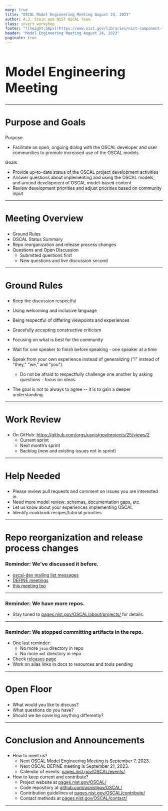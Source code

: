 ```yaml
---
marp: true
title: "OSCAL Model Engineering Meeting August 24, 2023"
author: A.J. Stein and NIST OSCAL Team
class: invert workshop
footer: "![height:50px](https://www.nist.gov/libraries/nist-component-library/dist/img/logo/NIST-Logo-Brand-White.svg)"
header: "Model Engineering Meeting August 24, 2023"
paginate: true
---
```


# Model Engineering Meeting

---

## Purpose and Goals

Purpose

- Facilitate an open, ongoing dialog with the OSCAL developer and user communities to promote increased use of the OSCAL models​

Goals

- Provide up-to-date status of the OSCAL project development activities​
- Answer questions about implementing and using the OSCAL models, and around development of OSCAL model-based content​
- Review development priorities and adjust priorities based on community input​

---

## Meeting Overview

- Ground Rules
- OSCAL Status Summary
- Repo reorganization and release process changes
- Questions and Open Discussion
    - Submitted questions first
    - New questions and live discussion​ second
---

## Ground Rules

- Keep the discussion respectful​
- Using welcoming and inclusive language​
- Being respectful of differing viewpoints and experiences​
- Gracefully accepting constructive criticism​
- Focusing on what is best for the community​
- Wait for one speaker to finish before speaking - one speaker at a time​
- Speak from your own experience instead of generalizing ("I" instead of "they," "we," and "you").​
    - Do not be afraid to respectfully challenge one another by asking questions - focus on ideas.​

- The goal is not to always to agree -- it is to gain a deeper understanding.

---

## Work Review

- On GitHub: https://github.com/orgs/usnistgov/projects/25/views/2​
  - Current sprint​
  - Next month’s sprint​
  - Backlog (new and existing issues not in sprint)

---

## Help Needed

- Please review pull requests and comment on issues you are interested in.​
- Need more model review: schemas, documentation gaps, etc.​
- Let us know about your experiences implementing OSCAL​
- Identify cookbook recipes/tutorial priorities

---

## Repo reorganization and release process changes

### Reminder: We've discussed it before.

- [oscal-dev mailing list messages](https://groups.google.com/a/list.nist.gov/g/oscal-dev/c/IqtlWwoyE2c)
- [DEFINE meetings](https://github.com/usnistgov/OSCAL-DEFINE/blob/main/meetings-2023/define-2023-08-17.md#quick-note-repositories)
- [this meeting too](https://github.com/aj-stein-nist/oscal-mem-meetings/releases/download/20230713/meeting_20230713.pdf)

---

### Reminder: We have more repos.

- Stay tuned to [pages.nist.gov/OSCAL/about/projects/](https://pages.nist.gov/OSCAL/about/projects/) for details.

---

### Reminder: We stopped committing artifacts in the repo.

- One last reminder:
  - No more `json` directory in repo
  - No more `xml` directory in repo
- Check [releases page](https://github.com/usnistgov/OSCAL/releases)
- Work on alias links in docs to resources and tools pending

---

## Open Floor

- What would you like to discuss?​
- What questions do you have?​
- Should we be covering anything differently?

---

## Conclusion and Announcements

- How to meet us?
  - Next OSCAL Model Engineering Meeting is September 7, 2023.
  - Next OSCAL DEFINE meeting is September 21, 2023.
  - Calendar of events: [pages.nist.gov/OSCAL/events/](https://pages.nist.gov/OSCAL/events/)
- How to keep current and contribute?
  - Project website at [pages.nist.gov/OSCAL/](https:/pages.nist.gov/OSCAL/)
  - Code repository at [github.com/usnistgov/OSCAL/](https://github.com/usnistgov/OSCAL)
  - Contribution guidelines at [pages.nist.gov/OSCAL/contribute/](https:/pages.nist.gov/OSCAL/contribute/)
  - Contact methods at [pages.nist.gov/OSCAL/contact/](https://pages.nist.gov/OSCAL/contact/)

---

<style>
  section {
    font-size: 1.2em;
  }
  h1 {
    font-size: 3em;
  }
  h2 {
    font-size: 2em;
  }
  blockquote {
    color: #FF8C00;
    font-weight: bold;
    font-style: italic;
    font-size: 1.5em;
  }
  header {
    color: #333;
    font-weight: bold;
    font-size: 1.5em;
    background-color: #fff;
    width: 100%;
    left:0;
    top:0;
    padding:10px;
  }
</style>
